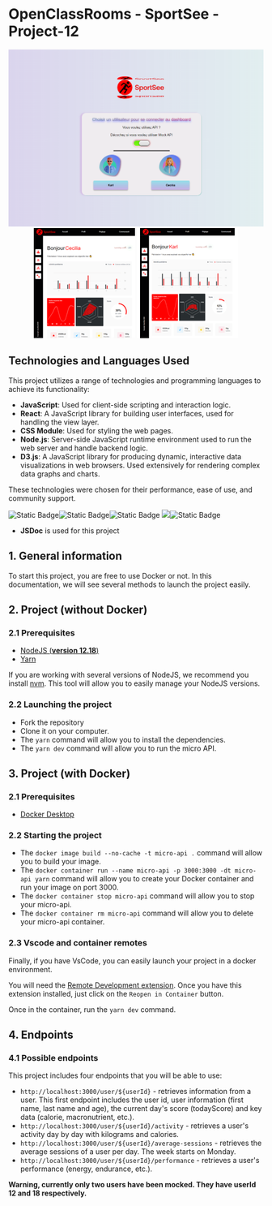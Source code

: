 # OpenClassRooms - SportSee - Project-12
<div align="center">
<img src="public/Capture d’écran 2024-05-17 014125.png" alt="homePage sreen">
</div>

 <div align="center">
  <img src="public/Cecilia_resized_image_200px.png" alt="Cecilia Dashboard">
  <img src="public/Karl_resized_image_200px.png" alt="Karl Dashboard">
</div>

## Technologies and Languages Used

This project utilizes a range of technologies and programming languages to achieve its functionality:

- **JavaScript**: Used for client-side scripting and interaction logic.
- **React**: A JavaScript library for building user interfaces, used for handling the view layer.
- **CSS Module**: Used for styling the web pages.
- **Node.js**: Server-side JavaScript runtime environment used to run the web server and handle backend logic.
- **D3.js**: A JavaScript library for producing dynamic, interactive data visualizations in web browsers. Used extensively for rendering complex data graphs and charts.

These technologies were chosen for their performance, ease of use, and community support.


![Static Badge](https://img.shields.io/badge/JavaScript-F7DF1E?style=for-the-badge&logo=javascript&logoColor=black)![Static Badge](https://img.shields.io/badge/React-20232A?style=for-the-badge&logo=react&logoColor=61DAFB)![Static Badge](https://img.shields.io/badge/Style-CSS_Module-F7DF1E%3F?style=for-the-badge&color=orange) <img src="https://img.shields.io/badge/-Node.js-339933?style=flat&logo=nodedotjs&logoColor=white"/>![Static Badge](https://img.shields.io/badge/-D3.js-F9A03C?style=flat&logo=d3dotjs&logoColor=white)

- **JSDoc** is used for this project

## 1. General information

To start this project, you are free to use Docker or not. In this documentation, we will see several methods to launch the project easily.

## 2. Project (**without Docker**)

### 2.1 Prerequisites

- [NodeJS (**version 12.18**)](https://nodejs.org/en/)
- [Yarn](https://yarnpkg.com/)

If you are working with several versions of NodeJS, we recommend you install [nvm](https://github.com/nvm-sh/nvm). This tool will allow you to easily manage your NodeJS versions.

### 2.2 Launching the project

- Fork the repository
- Clone it on your computer.
- The `yarn` command will allow you to install the dependencies.
- The `yarn dev` command will allow you to run the micro API.


## 3. Project (**with Docker**)

### 2.1 Prerequisites

- [Docker Desktop](https://www.docker.com/products/docker-desktop)

### 2.2 Starting the project

- The `docker image build --no-cache -t micro-api .` command will allow you to build your image.
- The `docker container run --name micro-api -p 3000:3000 -dt micro-api yarn` command will allow you to create your Docker container and run your image on port 3000.
- The `docker container stop micro-api` command will allow you to stop your micro-api.
- The `docker container rm micro-api` command will allow you to delete your micro-api container.

### 2.3 Vscode and container remotes

Finally, if you have VsCode, you can easily launch your project in a docker environment.

You will need the [Remote Development extension](https://marketplace.visualstudio.com/items?itemName=ms-vscode-remote.vscode-remote-extensionpack). Once you have this extension installed, just click on the `Reopen in Container` button.

Once in the container, run the `yarn dev` command.

## 4. Endpoints

### 4.1 Possible endpoints

This project includes four endpoints that you will be able to use: 

- `http://localhost:3000/user/${userId}` - retrieves information from a user. This first endpoint includes the user id, user information (first name, last name and age), the current day's score (todayScore) and key data (calorie, macronutrient, etc.).
- `http://localhost:3000/user/${userId}/activity` - retrieves a user's activity day by day with kilograms and calories.
- `http://localhost:3000/user/${userId}/average-sessions` - retrieves the average sessions of a user per day. The week starts on Monday.
- `http://localhost:3000/user/${userId}/performance` - retrieves a user's performance (energy, endurance, etc.).


**Warning, currently only two users have been mocked. They have userId 12 and 18 respectively.**
